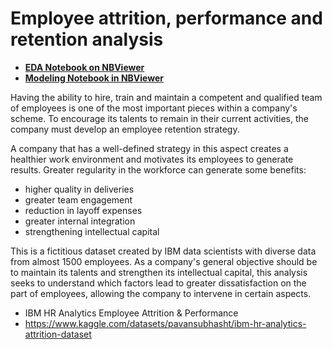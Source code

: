 # Employee attrition, performance and retention analysis

* **[EDA Notebook on NBViewer](https://nbviewer.org/github/hmantovani/RH-IBM-EN/blob/main/EDA_RH_IBM.ipynb)**
* **[Modeling Notebook in NBViewer](https://nbviewer.org/github/hmantovani/RH-IBM-EN/blob/main/model_IBM.ipynb)**

Having the ability to hire, train and maintain a competent and qualified team of employees is one of the most important pieces within a company's scheme. To encourage its talents to remain in their current activities, the company must develop an employee retention strategy.

A company that has a well-defined strategy in this aspect creates a healthier work environment and motivates its employees to generate results. Greater regularity in the workforce can generate some benefits:

- higher quality in deliveries
- greater team engagement
- reduction in layoff expenses
- greater internal integration
- strengthening intellectual capital

This is a fictitious dataset created by IBM data scientists with diverse data from almost 1500 employees. As a company's general objective should be to maintain its talents and strengthen its intellectual capital, this analysis seeks to understand which factors lead to greater dissatisfaction on the part of employees, allowing the company to intervene in certain aspects.

- IBM HR Analytics Employee Attrition & Performance
- https://www.kaggle.com/datasets/pavansubhasht/ibm-hr-analytics-attrition-dataset
